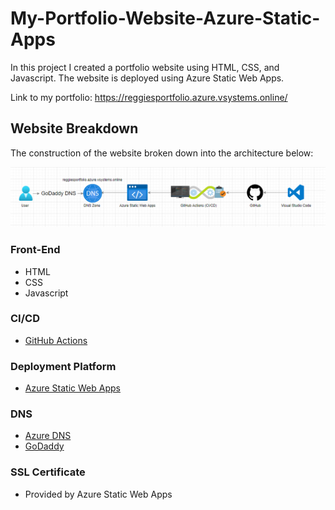 # My-Portfolio-Website-Azure-Static-Apps

In this project I created a portfolio website using HTML, CSS, and Javascript. The website is deployed using Azure Static Web Apps.

Link to my portfolio: https://reggiesportfolio.azure.vsystems.online/


## Website Breakdown

The construction of the website broken down into the architecture below:

![azwebsitie](https://github.com/rjones18/Images/blob/main/azstaticsite.png)


### Front-End

- HTML
- CSS
- Javascript

### CI/CD

- [GitHub Actions](https://github.com/features/actions)

### Deployment Platform

- [Azure Static Web Apps](https://azure.microsoft.com/en-us/services/app-service/static/)

### DNS

- [Azure DNS](https://azure.microsoft.com/en-us/services/dns/#overview)
- [GoDaddy](https://www.godaddy.com/)


### SSL Certificate

- Provided by Azure Static Web Apps



